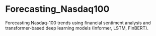# Forecasting_Nasdaq100
Forecasting Nasdaq-100 trends using financial sentiment analysis and transformer-based deep learning models (Informer, LSTM, FinBERT).
